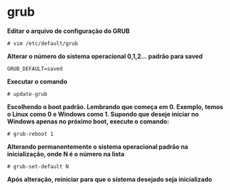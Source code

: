 # grub

**Editar o arquivo de configuração do GRUB**

```text
# vim /etc/default/grub
```

**Alterar o número do sistema operacional 0,1,2... padrão para saved**

```text
GRUB_DEFAULT=saved
```

**Executar o comando**

```text
# update-grub
```

**Escolhendo o boot padrão. Lembrando que começa em 0. Exemplo, temos o Linux como 0 e Windows como 1. Supondo que deseje iniciar no Windows apenas no próximo boot, execute o comando:**

```text
# grub-reboot 1
```

**Alterando permanentemente o sistema operacional padrão na inicialização, onde N é o número na lista**

```text
# grub-set-default N
```

**Após alteração, reiniciar para que o sistema desejado seja inicializado**

